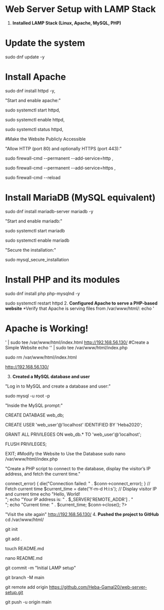 # Web Server Setup with LAMP Stack
1. **Installed LAMP Stack (Linux, Apache, MySQL, PHP)**
# Update the system
sudo dnf update -y

# Install Apache
sudo dnf install httpd -y,

"Start and enable apache:"

sudo systemctl start httpd,

sudo systemctl enable httpd,

sudo systemctl status httpd,

#Make the Website Publicly Accessible

"Allow HTTP (port 80) and optionally HTTPS (port 443):"

sudo firewall-cmd --permanent --add-service=http ,

sudo firewall-cmd --permanent --add-service=https ,

sudo firewall-cmd --reload

# Install MariaDB (MySQL equivalent)
sudo dnf install mariadb-server mariadb -y

"Start and enable mariadb:"

sudo systemctl start mariadb

sudo systemctl enable mariadb

"Secure the installation:"

sudo mysql_secure_installation
# Install PHP and its modules
sudo dnf install php php-mysqlnd -y

sudo systemctl restart httpd
2. **Configured Apache to serve a PHP-based website**
*Verify that Apache is serving files from /var/www/html/:
echo '<html><body><h1>Apache is Working!</h1></body></html>' | sudo tee /var/www/html/index.html
http://192.168.56.130/
#Create a Simple Website
echo '<?php echo "Hello World!"; ?>' | sudo tee /var/www/html/index.php

sudo rm /var/www/html/index.html

http://192.168.56.130/

3. **Created a MySQL database and user**

"Log in to MySQL and create a database and user:"


sudo mysql -u root -p

"Inside the MySQL prompt:"

CREATE DATABASE web_db;

CREATE USER 'web_user'@'localhost' IDENTIFIED BY 'Heba2020';


GRANT ALL PRIVILEGES ON web_db.* TO 'web_user'@'localhost';

FLUSH PRIVILEGES;

EXIT;
#Modify the Website to Use the Database
sudo nano /var/www/html/index.php

"Create a PHP script to connect to the database, display the visitor’s IP address, and fetch the current time."

<?php
$servername = "localhost";
$username = "web_user";
$password = "Heba2020";
$dbname = "web_db";

// Create connection
$conn = new mysqli($servername, $username, $password, $dbname);

// Check connection
if ($conn->connect_error) {
    die("Connection failed: " . $conn->connect_error);
}

// Fetch current time
$current_time = date('Y-m-d H:i:s');

// Display visitor IP and current time
echo "Hello, World!<br>";
echo "Your IP address is: " . $_SERVER['REMOTE_ADDR'] . "<br>";
echo "Current time: " . $current_time;

$conn->close();
?>
"Visit the site again"
http://192.168.56.130/
4. **Pushed the project to GitHub**
cd /var/www/html/

git init

git add .

touch README.md

nano README.md

git commit -m "Initial LAMP setup"

git branch -M main

git remote add origin https://github.com/Heba-Gamal20/web-server-setup.git

git push -u origin main

